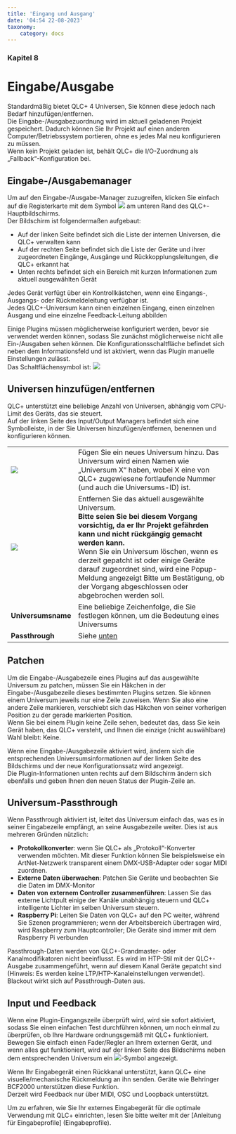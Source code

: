 ```yaml
---
title: 'Eingang und Ausgang'
date: '04:54 22-08-2023'
taxonomy:
    category: docs
---
```


<style>
    #kapitel p {
        text-align: left;
    }
</style>
### Kapitel 8

# Eingabe/Ausgabe

Standardmäßig bietet QLC+ 4 Universen, Sie können diese jedoch nach Bedarf hinzufügen/entfernen.  
Die Eingabe-/Ausgabezuordnung wird im aktuell geladenen Projekt gespeichert. Dadurch können Sie Ihr Projekt auf einen anderen Computer/Betriebssystem portieren, ohne es jedes Mal neu konfigurieren zu müssen.  
Wenn kein Projekt geladen ist, behält QLC+ die I/O-Zuordnung als „Fallback“-Konfiguration bei.

Eingabe-/Ausgabemanager
--------------------

Um auf den Eingabe-/Ausgabe-Manager zuzugreifen, klicken Sie einfach auf die Registerkarte mit dem Symbol ![](/basics/input_output.png) am unteren Rand des QLC+-Hauptbildschirms.  
Der Bildschirm ist folgendermaßen aufgebaut:  

* Auf der linken Seite befindet sich die Liste der internen Universen, die QLC+ verwalten kann
* Auf der rechten Seite befindet sich die Liste der Geräte und ihrer zugeordneten Eingänge, Ausgänge und Rückkopplungsleitungen, die QLC+ erkannt hat
* Unten rechts befindet sich ein Bereich mit kurzen Informationen zum aktuell ausgewählten Gerät

Jedes Gerät verfügt über ein Kontrollkästchen, wenn eine Eingangs-, Ausgangs- oder Rückmeldeleitung verfügbar ist.  
Jedes QLC+-Universum kann einen einzelnen Eingang, einen einzelnen Ausgang und eine einzelne Feedback-Leitung abbilden  

Einige Plugins müssen möglicherweise konfiguriert werden, bevor sie verwendet werden können, sodass Sie zunächst möglicherweise nicht alle Ein-/Ausgaben sehen können. Die Konfigurationsschaltfläche befindet sich neben dem Informationsfeld und ist aktiviert, wenn das Plugin manuelle Einstellungen zulässt.  
Das Schaltflächensymbol ist: ![](/basics/configure.png)

Universen hinzufügen/entfernen
-------------------------

QLC+ unterstützt eine beliebige Anzahl von Universen, abhängig vom CPU-Limit des Geräts, das sie steuert.  
Auf der linken Seite des Input/Output Managers befindet sich eine Symbolleiste, in der Sie Universen hinzufügen/entfernen, benennen und konfigurieren können.

|     |     |
| --- | --- |
| ![](/basics/edit_add.png) | Fügen Sie ein neues Universum hinzu. Das Universum wird einen Namen wie „Universum X“ haben, wobei X eine von QLC+ zugewiesene fortlaufende Nummer (und auch die Universums-ID) ist. |
| ![](/basics/edit_remove.png) | Entfernen Sie das aktuell ausgewählte Universum.  <br>**Bitte seien Sie bei diesem Vorgang vorsichtig, da er Ihr Projekt gefährden kann und nicht rückgängig gemacht werden kann.** <br>Wenn Sie ein Universum löschen, wenn es derzeit gepatcht ist oder einige Geräte darauf zugeordnet sind, wird eine Popup-Meldung angezeigt Bitte um Bestätigung, ob der Vorgang abgeschlossen oder abgebrochen werden soll. |
| **Universumsname** | Eine beliebige Zeichenfolge, die Sie festlegen können, um die Bedeutung eines Universums | schnell zu identifizieren
| **Passthrough** | Siehe [unten](#universe-passthrough) |

Patchen
--------

Um die Eingabe-/Ausgabezeile eines Plugins auf das ausgewählte Universum zu patchen, müssen Sie ein Häkchen in der Eingabe-/Ausgabezeile dieses bestimmten Plugins setzen. Sie können einem Universum jeweils nur eine Zeile zuweisen. Wenn Sie also eine andere Zeile markieren, verschiebt sich das Häkchen von seiner vorherigen Position zu der gerade markierten Position.  
Wenn Sie bei einem Plugin keine Zeile sehen, bedeutet das, dass Sie kein Gerät haben, das QLC+ versteht, und Ihnen die einzige (nicht auswählbare) Wahl bleibt: Keine.

Wenn eine Eingabe-/Ausgabezeile aktiviert wird, ändern sich die entsprechenden Universumsinformationen auf der linken Seite des Bildschirms und der neue Konfigurationssatz wird angezeigt.  
Die Plugin-Informationen unten rechts auf dem Bildschirm ändern sich ebenfalls und geben Ihnen den neuen Status der Plugin-Zeile an.

Universum-Passthrough
--------------------

Wenn Passthrough aktiviert ist, leitet das Universum einfach das, was es in seiner Eingabezeile empfängt, an seine Ausgabezeile weiter. Dies ist aus mehreren Gründen nützlich:

* **Protokollkonverter**: wenn Sie QLC+ als „Protokoll“-Konverter verwenden möchten. Mit dieser Funktion können Sie beispielsweise ein ArtNet-Netzwerk transparent einem DMX-USB-Adapter oder sogar MIDI zuordnen.
* **Externe Daten überwachen**: Patchen Sie Geräte und beobachten Sie die Daten im DMX-Monitor
* **Daten von externem Controller zusammenführen**: Lassen Sie das externe Lichtpult einige der Kanäle unabhängig steuern und QLC+ intelligente Lichter im selben Universum steuern.
* **Raspberry Pi**: Leiten Sie Daten von QLC+ auf den PC weiter, während Sie Szenen programmieren; wenn der Arbeitsbereich übertragen wird, wird Raspberry zum Hauptcontroller; Die Geräte sind immer mit dem Raspberry Pi verbunden

Passthrough-Daten werden von QLC+-Grandmaster- oder Kanalmodifikatoren nicht beeinflusst. Es wird im HTP-Stil mit der QLC+-Ausgabe zusammengeführt, wenn auf diesem Kanal Geräte gepatcht sind (Hinweis: Es werden keine LTP/HTP-Kanaleinstellungen verwendet). Blackout wirkt sich auf Passthrough-Daten aus.

Input und Feedback
-------------------

Wenn eine Plugin-Eingangszeile überprüft wird, wird sie sofort aktiviert, sodass Sie einen einfachen Test durchführen können, um noch einmal zu überprüfen, ob Ihre Hardware ordnungsgemäß mit QLC+ funktioniert.  
Bewegen Sie einfach einen Fader/Regler an Ihrem externen Gerät, und wenn alles gut funktioniert, wird auf der linken Seite des Bildschirms neben dem entsprechenden Universum ein ![](/basics/input.png)-Symbol angezeigt.

Wenn Ihr Eingabegerät einen Rückkanal unterstützt, kann QLC+ eine visuelle/mechanische Rückmeldung an ihn senden. Geräte wie Behringer BCF2000 unterstützen diese Funktion.  
Derzeit wird Feedback nur über MIDI, OSC und Loopback unterstützt.

Um zu erfahren, wie Sie Ihr externes Eingabegerät für die optimale Verwendung mit QLC+ einrichten, lesen Sie bitte weiter mit der [Anleitung für Eingabeprofile] (Eingabeprofile).